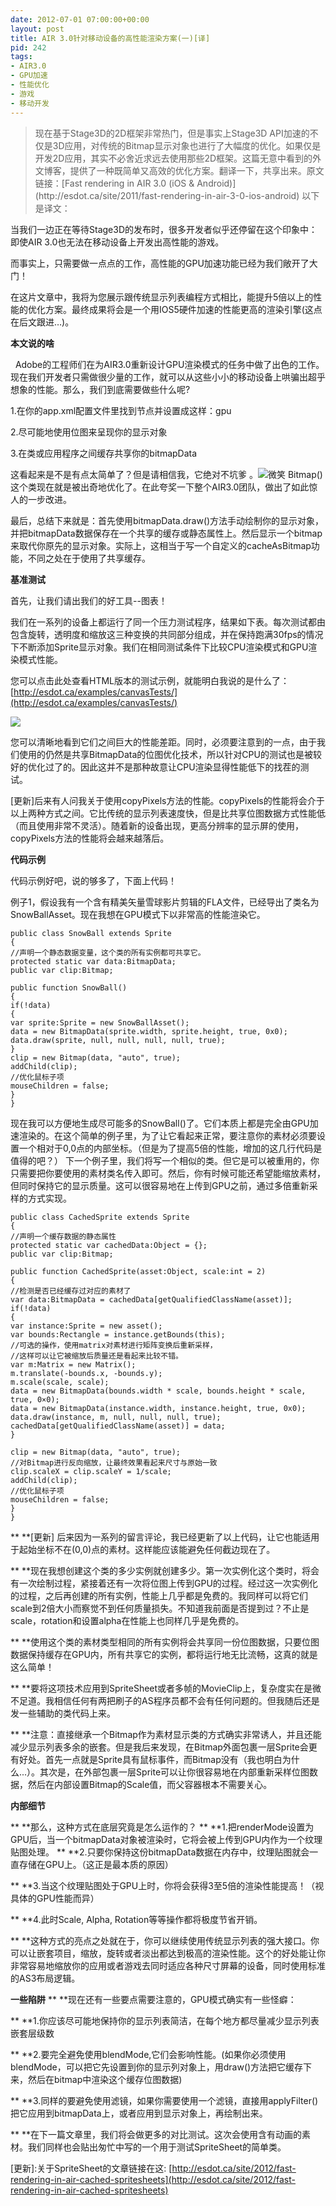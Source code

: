 ```yaml
---
date: 2012-07-01 07:00:00+00:00
layout: post
title: AIR 3.0针对移动设备的高性能渲染方案(一)[译]
pid: 242
tags:
- AIR3.0
- GPU加速
- 性能优化
- 游戏
- 移动开发
---
```


<blockquote>现在基于Stage3D的2D框架非常热门，但是事实上Stage3D API加速的不仅是3D应用，对传统的Bitmap显示对象也进行了大幅度的优化。如果仅是开发2D应用，其实不必舍近求远去使用那些2D框架。这篇无意中看到的外文博客，提供了一种既简单又高效的优化方案。翻译一下，共享出来。原文链接：[Fast rendering in AIR 3.0 (iOS & Android)](http://esdot.ca/site/2011/fast-rendering-in-air-3-0-ios-android) 以下是译文：</blockquote>




当我们一边正在等待Stage3D的发布时，很多开发者似乎还停留在这个印象中：即使AIR 3.0也无法在移动设备上开发出高性能的游戏。

而事实上，只需要做一点点的工作，高性能的GPU加速功能已经为我们敞开了大门！

在这片文章中，我将为您展示跟传统显示列表编程方式相比，能提升5倍以上的性能的优化方案。最终成果将会是一个用IOS5硬件加速的性能更高的渲染引擎(这点在后文跟进…)。

**本文说的啥**

  Adobe的工程师们在为AIR3.0重新设计GPU渲染模式的任务中做了出色的工作。现在我们开发者只需做很少量的工作，就可以从这些小小的移动设备上哄骗出超乎想象的性能。那么，我们到底需要做些什么呢?

1.在你的app.xml配置文件里找到节点并设置成这样：<renderMode>gpu</renderMode>

2.尽可能地使用位图来呈现你的显示对象

3.在类或应用程序之间缓存共享你的bitmapData

这看起来是不是有点太简单了？但是请相信我，它绝对不坑爹 。![微笑](/uploads/2012/06/wlEmoticon-smile.png) Bitmap()这个类现在就是被出奇地优化了。在此夸奖一下整个AIR3.0团队，做出了如此惊人的一步改进。

最后，总结下来就是：首先使用bitmapData.draw()方法手动绘制你的显示对象，并把bitmapData数据保存在一个共享的缓存或静态属性上。然后显示一个bitmap来取代你原先的显示对象。实际上，这相当于写一个自定义的cacheAsBitmap功能，不同之处在于使用了共享缓存。

**基准测试**

首先，让我们请出我们的好工具--图表！

我们在一系列的设备上都运行了同一个压力测试程序，结果如下表。每次测试都由包含旋转，透明度和缩放这三种变换的共同部分组成，并在保持跑满30fps的情况下不断添加Sprite显示对象。我们在相同测试条件下比较CPU渲染模式和GPU渲染模式性能。

您可以点击此处查看HTML版本的测试示例，就能明白我说的是什么了：[http://esdot.ca/examples/canvasTests/](http://esdot.ca/examples/canvasTests/)

[![](/uploads/2012/06/air3.0.jpg)](/uploads/2012/06/air3.0.jpg)

您可以清晰地看到它们之间巨大的性能差距。同时，必须要注意到的一点，由于我们使用的仍然是共享BitmapData的位图优化技术，所以针对CPU的测试也是被较好的优化过了的。因此这并不是那种故意让CPU渲染显得性能低下的找茬的测试。

[更新]后来有人问我关于使用copyPixels方法的性能。copyPixels的性能将会介于以上两种方式之间。它比传统的显示列表速度快，但是比共享位图数据方式性能低（而且使用非常不灵活）。随着新的设备出现，更高分辨率的显示屏的使用，copyPixels方法的性能将会越来越落后。

**代码示例**

代码示例好吧，说的够多了，下面上代码！

例子1，假设我有一个含有精美矢量雪球影片剪辑的FLA文件，已经导出了类名为SnowBallAsset。现在我想在GPU模式下以非常高的性能渲染它。

    
    
    public class SnowBall extends Sprite
    {
    //声明一个静态数据变量，这个类的所有实例都可共享它。
    protected static var data:BitmapData;
    public var clip:Bitmap;
    
    public function SnowBall()
    {
    if(!data)
    {
    var sprite:Sprite = new SnowBallAsset();
    data = new BitmapData(sprite.width, sprite.height, true, 0x0);
    data.draw(sprite, null, null, null, null, true);
    }
    clip = new Bitmap(data, "auto", true);
    addChild(clip);
    //优化鼠标子项
    mouseChildren = false;
    }
    }
    


现在我可以方便地生成尽可能多的SnowBall()了。它们本质上都是完全由GPU加速渲染的。在这个简单的例子里，为了让它看起来正常，要注意你的素材必须要设置一个相对于0,0点的内部坐标。（但是为了提高5倍的性能，增加的这几行代码是值得的吧？） 下一个例子里，我们将写一个相似的类。但它是可以被重用的，你只需要把你要使用的素材类名传入即可。然后，你有时候可能还希望能缩放素材，但同时保持它的显示质量。这可以很容易地在上传到GPU之前，通过多倍重新采样的方式实现。

    
    
    public class CachedSprite extends Sprite
    {
    //声明一个缓存数据的静态属性
    protected static var cachedData:Object = {};
    public var clip:Bitmap;
    
    public function CachedSprite(asset:Object, scale:int = 2)
    {
    //检测是否已经缓存过对应的素材了
    var data:BitmapData = cachedData[getQualifiedClassName(asset)];
    if(!data)
    {
    var instance:Sprite = new asset();
    var bounds:Rectangle = instance.getBounds(this);
    //可选的操作，使用matrix对素材进行矩阵变换后重新采样，
    //这样可以让它被缩放后质量还是看起来比较不错。
    var m:Matrix = new Matrix();
    m.translate(-bounds.x, -bounds.y);
    m.scale(scale, scale);
    data = new BitmapData(bounds.width * scale, bounds.height * scale, true, 0×0);
    data = new BitmapData(instance.width, instance.height, true, 0x0);
    data.draw(instance, m, null, null, null, true);
    cachedData[getQualifiedClassName(asset)] = data;
    }
    
    clip = new Bitmap(data, "auto", true);
    //对Bitmap进行反向缩放，让最终效果看起来尺寸与原始一致
    clip.scaleX = clip.scaleY = 1/scale;
    addChild(clip);
    //优化鼠标子项
    mouseChildren = false;
    }
    }
    


** **[更新] 后来因为一系列的留言评论，我已经更新了以上代码，让它也能适用于起始坐标不在(0,0)点的素材。这样能应该能避免任何截边现在了。

** **现在我想创建这个类的多少实例就创建多少。第一次实例化这个类时，将会有一次绘制过程，紧接着还有一次将位图上传到GPU的过程。经过这一次实例化的过程，之后再创建的所有实例，性能上几乎都是免费的。我同样可以将它们scale到2倍大小而察觉不到任何质量损失。不知道我前面是否提到过？不止是scale，rotation和设置alpha在性能上也同样几乎是免费的。

** **使用这个类的素材类型相同的所有实例将会共享同一份位图数据，只要位图数据保持缓存在GPU内，所有共享它的实例，都将运行地无比流畅，这真的就是这么简单！

** **要将这项技术应用到SpriteSheet或者多帧的MovieClip上，复杂度实在是微不足道。我相信任何有两把刷子的AS程序员都不会有任何问题的。但我随后还是发一些辅助的类代码上来。

** **注意：直接继承一个Bitmap作为素材显示类的方式确实非常诱人，并且还能减少显示列表多余的嵌套。但是我后来发现，在Bitmap外面包裹一层Sprite会更有好处。首先一点就是Sprite具有鼠标事件，而Bitmap没有（我也明白为什么...）。其次是，在外部包裹一层Sprite可以让你很容易地在内部重新采样位图数据，然后在内部设置Bitmap的Scale值，而父容器根本不需要关心。

**内部细节**

** **那么，这种方式在底层究竟是怎么运作的？
** **1.把renderMode设置为GPU后，当一个bitmapData对象被渲染时，它将会被上传到GPU内作为一个纹理贴图处理。
** **2.只要你保持这份bitmapData数据在内存中，纹理贴图就会一直存储在GPU上。（这正是最本质的原因）

** **3.当这个纹理贴图处于GPU上时，你将会获得3至5倍的渲染性能提高！（视具体的GPU性能而异）

** **4.此时Scale, Alpha, Rotation等等操作都将极度节省开销。

** **这种方式的亮点之处就在于，你可以继续使用传统显示列表的强大接口。你可以让嵌套项目，缩放，旋转或者淡出都达到极高的渲染性能。这个的好处能让你非常容易地缩放你的应用或者游戏去同时适应各种尺寸屏幕的设备，同时使用标准的AS3布局逻辑。

**一些陷阱**
** **现在还有一些要点需要注意的，GPU模式确实有一些怪癖：

** **1.你应该尽可能地保持你的显示列表简洁，在每个地方都尽量减少显示列表嵌套层级数

** **2.要完全避免使用blendMode,它们会影响性能。(如果你必须使用blendMode，可以把它先设置到你的显示列对象上，用draw()方法把它缓存下来，然后在bitmap中渲染这个缓存位图数据)

** **3.同样的要避免使用滤镜，如果你需要使用一个滤镜，直接用applyFilter()把它应用到bitmapData上，或者应用到显示对象上，再绘制出来。

** **在下一篇文章里，我们将会做更多的对比测试。这次会使用含有动画的素材。我们同样也会贴出匆忙中写的一个用于测试SpriteSheet的简单类。

[更新]:关于SpriteSheet的文章链接在这: [http://esdot.ca/site/2012/fast-rendering-in-air-cached-spritesheets](http://esdot.ca/site/2012/fast-rendering-in-air-cached-spritesheets)
